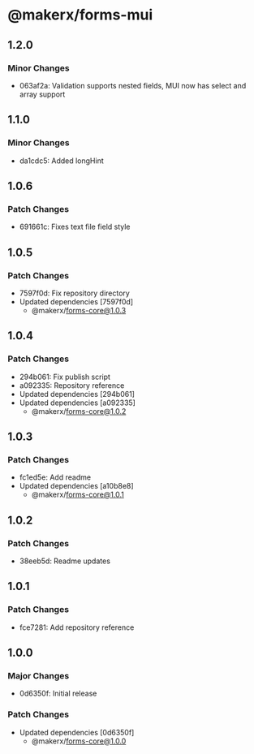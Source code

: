 # @makerx/forms-mui

## 1.2.0

### Minor Changes

- 063af2a: Validation supports nested fields, MUI now has select and array support

## 1.1.0

### Minor Changes

- da1cdc5: Added longHint

## 1.0.6

### Patch Changes

- 691661c: Fixes text file field style

## 1.0.5

### Patch Changes

- 7597f0d: Fix repository directory
- Updated dependencies [7597f0d]
  - @makerx/forms-core@1.0.3

## 1.0.4

### Patch Changes

- 294b061: Fix publish script
- a092335: Repository reference
- Updated dependencies [294b061]
- Updated dependencies [a092335]
  - @makerx/forms-core@1.0.2

## 1.0.3

### Patch Changes

- fc1ed5e: Add readme
- Updated dependencies [a10b8e8]
  - @makerx/forms-core@1.0.1

## 1.0.2

### Patch Changes

- 38eeb5d: Readme updates

## 1.0.1

### Patch Changes

- fce7281: Add repository reference

## 1.0.0

### Major Changes

- 0d6350f: Initial release

### Patch Changes

- Updated dependencies [0d6350f]
  - @makerx/forms-core@1.0.0
